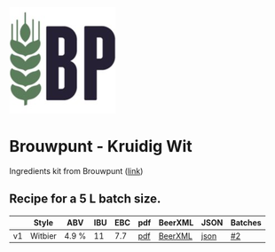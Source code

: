 ![logo](./Brouwpunt_Kruidig_Wit.jpeg)

# Brouwpunt - Kruidig Wit

Ingredients kit from Brouwpunt ([link](https://brouwpunt.nl/product/kruidig-wit/))

## Recipe for a 5 L batch size.

|    | Style | ABV | IBU | EBC | pdf | BeerXML | JSON | Batches |
|----|-------|-----|-----|-----|-----|---------|------|---------|
| v1 | Witbier | 4.9 % | 11  | 7.7 | [pdf](./Brouwpunt_Kruidig_Wit.pdf) | [BeerXML](./Brouwpunt_Kruidig_Wit.xml) | [json](./Brouwpunt_Kruidig_Wit.json) | [#2](../../batches/batch_2/README.md) |
